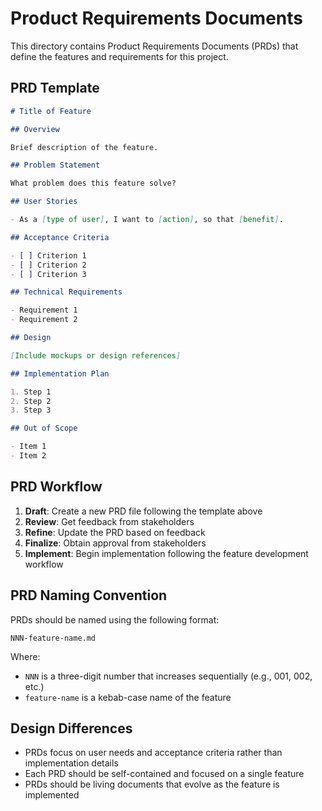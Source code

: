 # Product Requirements Documents

This directory contains Product Requirements Documents (PRDs) that define the features and requirements for this project.

## PRD Template

```markdown
# Title of Feature

## Overview

Brief description of the feature.

## Problem Statement

What problem does this feature solve?

## User Stories

- As a [type of user], I want to [action], so that [benefit].

## Acceptance Criteria

- [ ] Criterion 1
- [ ] Criterion 2
- [ ] Criterion 3

## Technical Requirements

- Requirement 1
- Requirement 2

## Design

[Include mockups or design references]

## Implementation Plan

1. Step 1
2. Step 2
3. Step 3

## Out of Scope

- Item 1
- Item 2
```

## PRD Workflow

1. **Draft**: Create a new PRD file following the template above
2. **Review**: Get feedback from stakeholders
3. **Refine**: Update the PRD based on feedback
4. **Finalize**: Obtain approval from stakeholders
5. **Implement**: Begin implementation following the feature development workflow

## PRD Naming Convention

PRDs should be named using the following format:

```
NNN-feature-name.md
```

Where:
- `NNN` is a three-digit number that increases sequentially (e.g., 001, 002, etc.)
- `feature-name` is a kebab-case name of the feature

## Design Differences

- PRDs focus on user needs and acceptance criteria rather than implementation details
- Each PRD should be self-contained and focused on a single feature
- PRDs should be living documents that evolve as the feature is implemented 